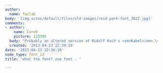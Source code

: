 ```yaml
---
author:
  name: fezlab
body: '[img:sites/default/files/old-images/reid-park-font_3822.jpg]'
comments:
- author:
    name: Core0
    picture: 123795
  body: "Probably an altered version of Rudolf Koch's <em>Kabel</em>.\r\n\r\nhttp://en.wikipedia.org/wiki/Kabel_(typeface)"
  created: '2013-04-23 22:39:19'
date: '2013-04-23 22:36:10'
node_type: font_id
title: 'what the font? zoo font - '

---
```


